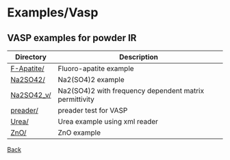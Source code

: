 # Examples/Vasp
## VASP examples for powder IR

| **Directory** | **Description**             |
| ------------- | --------------------------- |
| [F-Apatite/](./F-Apatite/README.md) | Fluoro-apatite example      |
| [Na2SO42/](./Na2SO42/README.md) | Na2(SO4)2 example           |
| [Na2SO42_v/](./Na2SO42/README.md) | Na2(SO4)2 with frequency dependent matrix permittivity |
| [preader/](./preader/README.md) | preader test for VASP       |
| [Urea/](./Urea/README.md) | Urea example using xml reader |
| [ZnO/](./ZnO/README.md) | ZnO example                 |

[Back](..)

